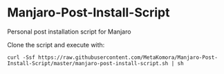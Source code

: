 # Manjaro-Post-Install-Script

Personal post installation script for Manjaro

Clone the script and execute with:
```shell
curl -Ssf https://raw.githubusercontent.com/MetaKomora/Manjaro-Post-Install-Script/master/manjaro-post-install-script.sh | sh
```